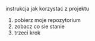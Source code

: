 instrukcja jak korzystać z projektu

1. pobierz moje repozytorium
2. zobacz co sie stanie
3. trzeci krok
